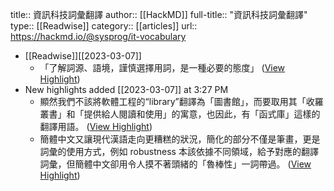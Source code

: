 title:: 資訊科技詞彙翻譯
author:: [[HackMD]]
full-title:: "資訊科技詞彙翻譯"
type:: [[Readwise]]
category:: [[articles]]
url:: https://hackmd.io/@sysprog/it-vocabulary

- [[Readwise]][[2023-03-07]]
	- 「了解詞源、語境，謹慎選擇用詞，是一種必要的態度」 ([View Highlight](https://read.readwise.io/read/01gtxe8bz634ncm2s5skvrmj6y))
- New highlights added [[2023-03-07]] at 3:27 PM
	- 顯然我們不該將軟體工程的“library”翻譯為「圖書館」，而要取用其「收羅叢書」和「提供給人閱讀和使用」的寓意，也因此，有「函式庫」這樣的翻譯用語。 ([View Highlight](https://read.readwise.io/read/01gtxef9ppvhzdg3dgjswyg8t9))
	- 簡體中文又讓現代漢語走向更糟糕的狀況，簡化的部分不僅是筆畫，更是詞彙的使用方式，例如 robustness 本該依據不同領域，給予對應的翻譯詞彙，但簡體中文卻用令人摸不著頭緒的「魯棒性」一詞帶過。 ([View Highlight](https://read.readwise.io/read/01gtxenby64resy401dzrszh4a))